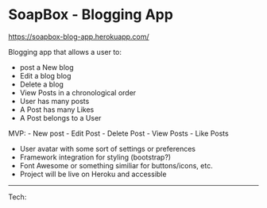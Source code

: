 # SoapBox - Blogging App

https://soapbox-blog-app.herokuapp.com/


Blogging app that allows a user to: 
- post a New blog 
- Edit a blog blog 
- Delete a blog 
- View Posts in a chronological order 
- User has many posts
- A Post has many Likes
- A Post belongs to a User

MVP:
    - New post
    - Edit Post
    - Delete Post
    - View Posts
    - Like Posts

* User avatar with some sort of settings or preferences 
* Framework integration for styling (bootstrap?)
* Font Awesome or something similiar for buttons/icons, etc.
* Project will be live on Heroku and accessible

---------------------------------------------

Tech:



